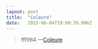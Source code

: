```yaml
---
layout: post 
title:  "Coleure" 
date:   2015-06-04T19:08:39.096Z 
---
```


> fff964 &mdash;[Coleure](https://www.coleure.com/?ref=producthunt)
